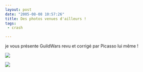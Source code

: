 ```yaml
---
layout: post
date: "2005-08-08 10:57:26"
title: Des photos venues d'ailleurs !
tags:
 - crash

---
```


je vous présente GuildWars revu et corrigé par Picasso lui même ! 

![](/images/screens/gw.JPG)

![](/images/screens/cs_bug.JPG)
